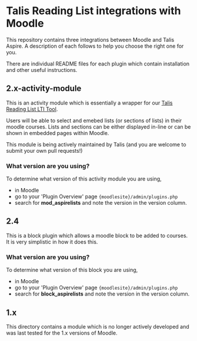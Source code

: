 # Talis Reading List integrations with Moodle

This repository contains three integrations between Moodle and Talis Aspire. A description of each follows to help you choose the right one for you.

There are individual README files for each plugin which contain installation and other useful instructions.


## 2.x-activity-module

This is an activity module which is essentially a wrapper for our [Talis Reading List LTI Tool](http://knowledge.talis.com/articles/tarl-lti/).

Users will be able to select and emebed lists (or sections of lists) in their moodle courses. Lists and sections can be either displayed in-line or can be shown in embedded pages within Moodle.

This module is being actively maintained by Talis (and you are welcome to submit your own pull requests!)

### What version are you using?
To determine what version of this activity module you are using, 

* in Moodle
* go to your 'Plugin Overview' page `{moodlesite}/admin/plugins.php`
* search for **mod_aspirelists** and note the version in the version column.

## 2.4

This is a block plugin which allows a moodle block to be added to courses. It is very simplistic in how it does this.

### What version are you using?
To determine what version of this block you are using, 

* in Moodle
* go to your 'Plugin Overview' page `{moodlesite}/admin/plugins.php`
* search for **block_aspirelists** and note the version in the version column.

## 1.x

This directory contains a module which is no longer actively developed and was last tested for the 1.x versions of Moodle.
